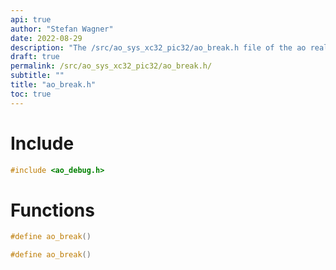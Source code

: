 ```yaml
---
api: true
author: "Stefan Wagner"
date: 2022-08-29
description: "The /src/ao_sys_xc32_pic32/ao_break.h file of the ao real-time operating system."
draft: true
permalink: /src/ao_sys_xc32_pic32/ao_break.h/
subtitle: ""
title: "ao_break.h"
toc: true
---
```


# Include

```c
#include <ao_debug.h>
```

# Functions

```c
#define ao_break()
```

```c
#define ao_break()
```

